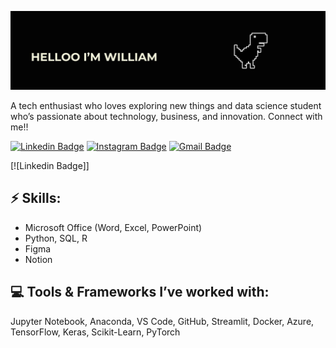 ![Header image](https://raw.githubusercontent.com/poupuu/poupuu/main/Assets/header-github-william.jpg)

A tech enthusiast who loves exploring new things and data science student who’s passionate about technology, business, and innovation. Connect with me!!

[![Linkedin Badge](https://img.shields.io/badge/-LinkedIn-blue?style=flat-square&logo=Linkedin&logoColor=white&link=https://www.linkedin.com/in/williammss)](https://www.linkedin.com/in/williammss/) [![Instagram Badge](https://img.shields.io/badge/-Instagram-e4405f?style=flat-square&logo=Instagram&logoColor=white&link=https://www.instagram.com/william26._/)](https://www.instagram.com/william26._/) [![Gmail Badge](https://img.shields.io/badge/-Gmail-d14836?style=flat-square&logo=Gmail&logoColor=white&link=mailto:williamanwar2@gmail.com)](mailto:williamanwar2@gmail.com)  

[![Linkedin Badge]]
## ⚡ Skills:
- Microsoft Office (Word, Excel, PowerPoint)  
- Python, SQL, R  
- Figma
- Notion

## 💻 Tools & Frameworks I’ve worked with:
Jupyter Notebook, Anaconda, VS Code, GitHub, Streamlit, Docker, Azure,  
TensorFlow, Keras, Scikit-Learn, PyTorch
